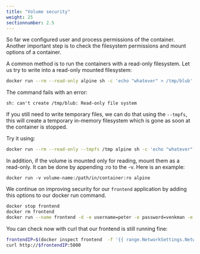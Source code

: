 ```yaml
---
title: "Volume security"
weight: 25
sectionnumber: 2.5
---
```



So far we configured user and process permissions of the container. Another important step is to check the filesystem permissions and mount options of a container.

A common method is to run the containers with a read-only filesystem.  Let us try to write into a read-only mounted filesystem:

```bash
docker run --rm --read-only alpine sh -c 'echo "whatever" > /tmp/blub'
```

The command fails with an error:

```
sh: can't create /tmp/blub: Read-only file system
```

If you still need to write temporary files, we can do that using the `--tmpfs`, this will create a temporary in-memory filesystem which is gone as soon at the container is stopped.

Try it using:

```bash
docker run --rm --read-only --tmpfs /tmp alpine sh -c 'echo "whatever" > /tmp/blub'
```

In addition, if the volume is mounted only for reading, mount them as a read-only. It can be done by appending :ro to the -v. Here is an example:

```
docker run -v volume-name:/path/in/container:ro alpine
```

We continue on improving security for our `frontend` application by adding this options to our docker run command.

```bash
docker stop frontend
docker rm frontend
docker run --name frontend -d -e username=peter -e password=venkman -e servername=$ip --cap-drop ALL --security-opt=no-new-privileges --read-only --tmpfs /tmp container-lab-frontend:v2.0
```

You can check now with curl that our frontend is still running fine:

```bash
frontendIP=$(docker inspect frontend  -f '{{ range.NetworkSettings.Networks }}{{ .IPAddress }}{{ end }}')
curl http://$frontendIP:5000
```
